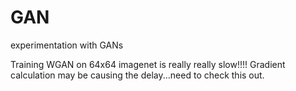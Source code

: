 # GAN
experimentation with GANs

Training WGAN on 64x64 imagenet is really really slow!!!!  Gradient calculation may be causing the delay...need to check this out.
